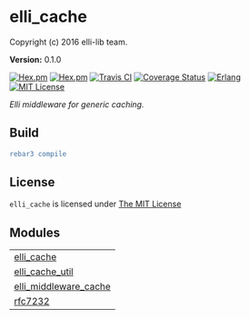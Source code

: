 

# elli_cache #

Copyright (c) 2016 elli-lib team.

__Version:__ 0.1.0

[![Hex.pm][hex badge]][hex link]
[![Hex.pm][hex downloads]][hex link]
[![Travis CI][travis badge]][travis builds]
[![Coverage Status][coveralls badge]][coveralls link]
[![Erlang][erlang badge]][erlang downloads]
[![MIT License][license badge]][LICENSE]

*Elli middleware for generic caching.*

## Build

```erlang
rebar3 compile
```

## License

`elli_cache` is licensed under [The MIT License][LICENSE]

[travis badge]: https://travis-ci.org/elli-lib/elli_cache.svg?branch=develop
[travis builds]: https://travis-ci.org/elli-lib/elli_cache?branch=develop
[hex badge]: https://img.shields.io/hexpm/v/elli_cache.svg?maxAge=2592000?style=plastic
[hex link]: https://hex.pm/packages/elli_cache
[hex downloads]: https://img.shields.io/hexpm/dt/elli_cache.svg?maxAge=2592000
[coveralls badge]: https://coveralls.io/repos/github/elli-lib/elli_cache/badge.svg?branch=develop
[coveralls link]: https://coveralls.io/github/elli-lib/elli_cache?branch=develop
[erlang badge]: https://img.shields.io/badge/erlang-%E2%89%A518.0-red.svg
[erlang downloads]: http://www.erlang.org/downloads
[license badge]: https://img.shields.io/badge/license-MIT-blue.svg
[LICENSE]: https://github.com/elli-lib/elli_cache/blob/develop/LICENSE


## Modules ##


<table width="100%" border="0" summary="list of modules">
<tr><td><a href="https://github.com/elli-lib/elli_cache/blob/develop/doc/elli_cache.md" class="module">elli_cache</a></td></tr>
<tr><td><a href="https://github.com/elli-lib/elli_cache/blob/develop/doc/elli_cache_util.md" class="module">elli_cache_util</a></td></tr>
<tr><td><a href="https://github.com/elli-lib/elli_cache/blob/develop/doc/elli_middleware_cache.md" class="module">elli_middleware_cache</a></td></tr>
<tr><td><a href="https://github.com/elli-lib/elli_cache/blob/develop/doc/rfc7232.md" class="module">rfc7232</a></td></tr></table>

